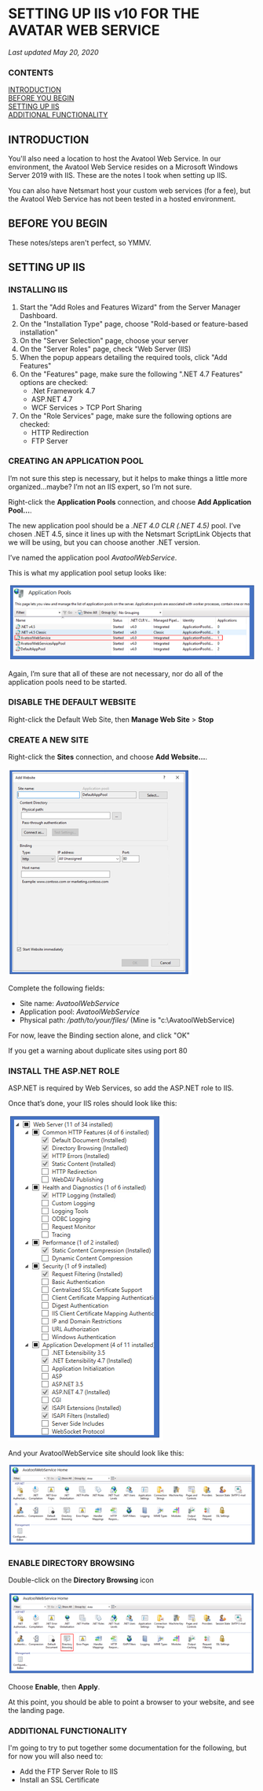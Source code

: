 # SETTING UP IIS v10 FOR THE AVATAR WEB SERVICE
*Last updated May 20, 2020*

### CONTENTS
[INTRODUCTION](#introduction)<br>
[BEFORE YOU BEGIN](#before-you-begin)<br>
[SETTING UP IIS](#setting-up-iis)<br>
[ADDITIONAL FUNCTIONALITY](#additional-functionality)<br>

## INTRODUCTION
You'll also need a location to host the Avatool Web Service. In our environment, the Avatool Web Service resides on a Microsoft Windows Server 2019 with IIS. These are the notes I took when setting up IIS.

You can also have Netsmart host your custom web services (for a fee), but the Avatool Web Service has not been tested in a hosted environment.

## BEFORE YOU BEGIN
These notes/steps aren't perfect, so YMMV.

## SETTING UP IIS
### INSTALLING IIS
1. Start the "Add Roles and Features Wizard" from the Server Manager Dashboard.
2. On the "Installation Type" page, choose "Rold-based or feature-based installation"
3. On the "Server Selection" page, choose your server
4. On the "Server Roles" page, check "Web Server (IIS)
5. When the popup appears detailing the required tools, click "Add Features"
6. On the "Features" page, make sure the following ".NET 4.7 Features" options are checked:
    * .Net Framework 4.7
    * ASP.NET 4.7
    * WCF Services > TCP Port Sharing
7. On the "Role Services" page, make sure the following options are checked:
    * HTTP Redirection
    * FTP Server

### CREATING AN APPLICATION POOL
I’m not sure this step is necessary, but it helps to make things a little more organized…maybe? I’m not an IIS expert, so I’m not sure.

Right-click the **Application Pools** connection, and choose **Add Application Pool…**.

The new application pool should be a *.NET 4.0 CLR (.NET 4.5)* pool. I’ve chosen .NET 4.5, since it lines up with the Netsmart ScriptLink Objects that we will be using, but you can choose another .NET version.

I’ve named the application pool *AvatoolWebService*.

This is what my application pool setup looks like:

![Application Pool example](https://github.com/spectrum-health-systems/avatoolwebservice/blob/master/doc/image/setup-iis/application-pool-example.png)

Again, I’m sure that all of these are not necessary, nor do all of the application pools need to be started.

### DISABLE THE DEFAULT WEBSITE
Right-click the Default Web Site, then **Manage Web Site** > **Stop**

### CREATE A NEW SITE
Right-click the **Sites** connection, and choose **Add Website…**.

![New Site example](https://github.com/spectrum-health-systems/avatoolwebservice/blob/master/doc/image/setup-iis/new-site-example.png)

Complete the following fields:
* Site name: *AvatoolWebService*
* Application pool: *AvatoolWebService*
* Physical path: */path/to/your/files/* (Mine is "c:\AvatoolWebService)

For now, leave the Binding section alone, and click "OK"

If you get a warning about duplicate sites using port 80

### INSTALL THE ASP.NET ROLE
ASP.NET is required by Web Services, so add the ASP.NET role to IIS.

Once that’s done, your IIS roles should look like this:

![Roles example](https://github.com/spectrum-health-systems/avatoolwebservice/blob/master/doc/image/setup-iis/roles-example.png)

And your AvatoolWebService site should look like this:

![Home example](https://github.com/spectrum-health-systems/avatoolwebservice/blob/master/doc/image/setup-iis/home-example.png)

### ENABLE DIRECTORY BROWSING
Double-click on the **Directory Browsing** icon

![Directory Browsing example](https://github.com/spectrum-health-systems/avatoolwebservice/blob/master/doc/image/setup-iis/directory-browsing-example.png)

Choose **Enable**, then **Apply**.

At this point, you should be able to point a browser to your website, and see the landing page.

### ADDITIONAL FUNCTIONALITY
I'm going to try to put together some documentation for the following, but for now you will also need to:
* Add the FTP Server Role to IIS
* Install an SSL Certificate